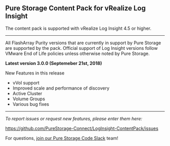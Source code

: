 <!-- wp:heading -->
<h2>Pure Storage Content Pack for vRealize Log Insight</h2>
<!-- /wp:heading -->

<!-- wp:paragraph -->
<p>The content pack is supported with vRealize Log Insight 4.5 or higher.</p>
<!-- /wp:paragraph -->

<!-- wp:separator -->
<hr class="wp-block-separator"/>
<!-- /wp:separator -->

<!-- wp:paragraph -->
<p>All FlashArray Purity versions that are currently in support by Pure Storage are supported by the pack. Official support of Log Insight versions follow VMware End of Life policies unless otherwise noted by Pure Storage.</p>
<!-- /wp:paragraph -->

<!-- wp:paragraph -->
<p><strong>Latest version 3.0.0 (Septemeber 21st, 2018)</strong></p>
<!-- /wp:paragraph -->

<!-- wp:paragraph -->
<p>New Features in this release</p>
<!-- /wp:paragraph -->

<ul><li>vVol support</li><li>Improved scale and performance of discovery</li><li>Active Cluster<span style="font-size: 1rem;"> </span></li><li>Volume Groups</li><li>Various bug fixes </li></ul>
<!-- wp:separator -->
<hr class="wp-block-separator"/>
<!-- /wp:separator -->
<!-- wp:paragraph -->
<p><em>To report issues or request new features, please enter them here:</em></p>
<!-- /wp:paragraph -->

<!-- wp:paragraph -->
<p><a href="https://github.com/PureStorage-Connect/LogInsight-ContentPack/issues">https://github.com/PureStorage-Connect/LogInsight-ContentPack/issues</a></p>
<!-- /wp:paragraph -->

<!-- wp:paragraph -->
<p>For questions,&nbsp;<a href="https://codeinvite.purestorage.com/">join our Pure Storage Code Slack</a>&nbsp;team!</p>
<!-- /wp:paragraph -->
